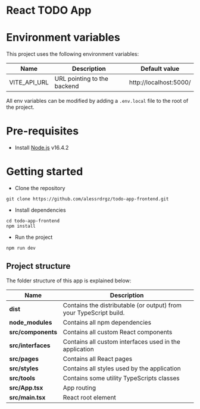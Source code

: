 # React TODO App

# Environment variables

This project uses the following environment variables:

| Name         | Description                 | Default value          |
| ------------ | --------------------------- | ---------------------- |
| VITE_API_URL | URL pointing to the backend | http://localhost:5000/ |

All env variables can be modified by adding a `.env.local` file to the root of the project.

# Pre-requisites

- Install [Node.js](https://nodejs.org/en/) v16.4.2

# Getting started

- Clone the repository

```
git clone https://github.com/alessrdrgz/todo-app-frontend.git
```

- Install dependencies

```
cd todo-app-frontend
npm install
```

- Run the project

```
npm run dev
```

## Project structure

The folder structure of this app is explained below:

| Name               | Description                                                        |
| ------------------ | ------------------------------------------------------------------ |
| **dist**           | Contains the distributable (or output) from your TypeScript build. |
| **node_modules**   | Contains all npm dependencies                                      |
| **src/components** | Contains all custom React components                               |
| **src/interfaces** | Contains all custom interfaces used in the application             |
| **src/pages**      | Contains all React pages                                           |
| **src/styles**     | Contains all styles used by the application                        |
| **src/tools**      | Contains some utility TypeScripts classes                          |
| **src/App.tsx**    | App routing                                                        |
| **src/main.tsx**   | React root element                                                 |
